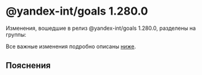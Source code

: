 # @yandex-int/goals 1.280.0

<!-- ЧЕЛОВЕЧЕСКОЕ ВСТУПЛЕНИЕ -->

Изменения, вошедшие в релиз @yandex-int/goals 1.280.0, разделены на группы:

Все важные изменения подробно описаны [ниже](#Пояснения).

## Пояснения

